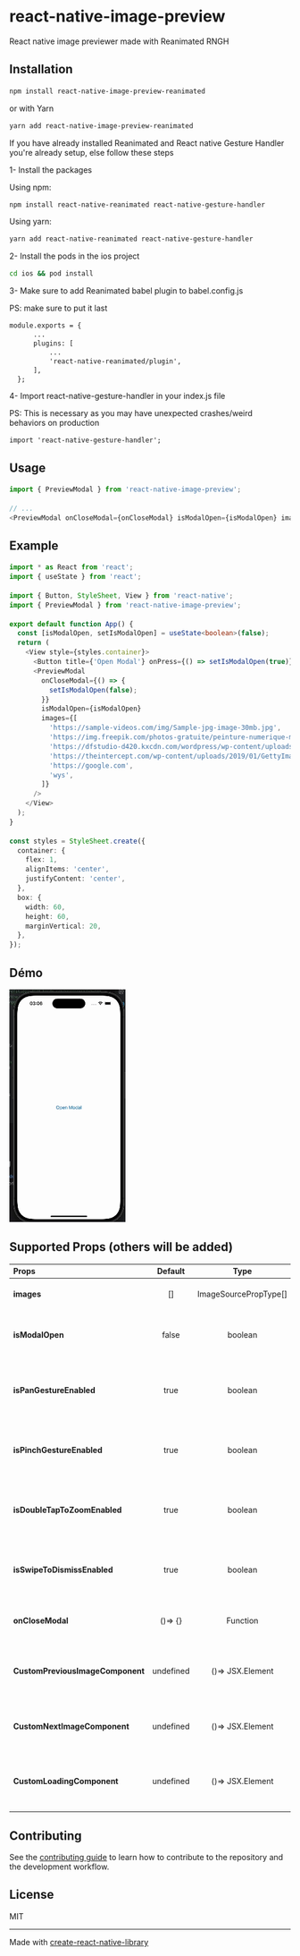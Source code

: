 # react-native-image-preview

React native image previewer made with Reanimated RNGH

## Installation

```sh
npm install react-native-image-preview-reanimated
```
or with Yarn
```sh
yarn add react-native-image-preview-reanimated
```
If you have already installed Reanimated and React native Gesture Handler you're already setup, else follow these steps

1- Install the packages

Using npm:
```sh
npm install react-native-reanimated react-native-gesture-handler
```
Using yarn:
```sh
yarn add react-native-reanimated react-native-gesture-handler
```
2- Install the pods in the ios project
```sh
cd ios && pod install
```

3- Make sure to add Reanimated babel plugin to babel.config.js

PS: make sure to put it last
```
module.exports = {
      ...
      plugins: [
          ...
          'react-native-reanimated/plugin',
      ],
  };
```

4- Import react-native-gesture-handler in your index.js file

PS: This is necessary as you may have unexpected crashes/weird behaviors on production
```
import 'react-native-gesture-handler';
```

## Usage

```js
import { PreviewModal } from 'react-native-image-preview';

// ...
<PreviewModal onCloseModal={onCloseModal} isModalOpen={isModalOpen} images={[]}/>
```

## Example
``` typescript jsx
import * as React from 'react';
import { useState } from 'react';

import { Button, StyleSheet, View } from 'react-native';
import { PreviewModal } from 'react-native-image-preview';

export default function App() {
  const [isModalOpen, setIsModalOpen] = useState<boolean>(false);
  return (
    <View style={styles.container}>
      <Button title={'Open Modal'} onPress={() => setIsModalOpen(true)} />
      <PreviewModal
        onCloseModal={() => {
          setIsModalOpen(false);
        }}
        isModalOpen={isModalOpen}
        images={[
          'https://sample-videos.com/img/Sample-jpg-image-30mb.jpg',
          'https://img.freepik.com/photos-gratuite/peinture-numerique-montagne-arbre-colore-au-premier-plan_1340-25699.jpg?size=626&ext=jpg&ga=GA1.1.1826414947.1699142400&semt=ais',
          'https://dfstudio-d420.kxcdn.com/wordpress/wp-content/uploads/2019/06/digital_camera_photo-1080x675.jpg',
          'https://theintercept.com/wp-content/uploads/2019/01/GettyImages-1077343584-1547140810-e1547141434550.jpg?fit=5000%2C2500',
          'https://google.com',
          'wys',
        ]}
      />
    </View>
  );
}

const styles = StyleSheet.create({
  container: {
    flex: 1,
    alignItems: 'center',
    justifyContent: 'center',
  },
  box: {
    width: 60,
    height: 60,
    marginVertical: 20,
  },
});

```

## Démo
<img src="example/PreviewModal.gif" alt='Demo video'>

## Supported Props (others will be added)

| Props                            |  Default  |         Type          | Description                                                    |
|:---------------------------------|:---------:|:---------------------:|:---------------------------------------------------------------|
| **images**                       |    []     | ImageSourcePropType[] | Array of images to be shown                                    |
| **isModalOpen**                  |   false   |        boolean        | A boolean defining if the modal is open or not                 |
| **isPanGestureEnabled**          |   true    |        boolean        | A boolean defining if the pan gesture is enabled or not        |
| **isPinchGestureEnabled**        |   true    |        boolean        | A boolean defining if the pinch gesture is enabled or not      |
| **isDoubleTapToZoomEnabled**     |   true    |        boolean        | A boolean defining if the double tap gesture is enabled or not |
| **isSwipeToDismissEnabled**      |   true    |        boolean        | A boolean defining if the modal should swipe to dismiss        |
| **onCloseModal**                 |  ()=> {}  |       Function        | executes a callback closing the modal                          |
| **CustomPreviousImageComponent** | undefined |   ()=> JSX.Element    | Allows us to set custom previous image component               |
| **CustomNextImageComponent**     | undefined |   ()=> JSX.Element    | Allows us to set custom next image component                   |
| **CustomLoadingComponent**       | undefined |   ()=> JSX.Element    | Allows us to set custom image loader component                 |

## Contributing

See the [contributing guide](CONTRIBUTING.md) to learn how to contribute to the repository and the development workflow.

## License

MIT

---

Made with [create-react-native-library](https://github.com/callstack/react-native-builder-bob)
